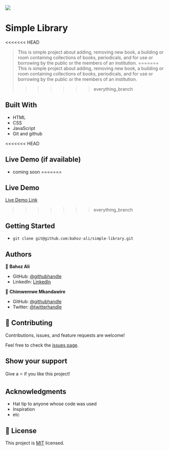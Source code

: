 ![](https://img.shields.io/badge/Microverse-blueviolet)

# Simple Library

<<<<<<< HEAD
> This is simple project about adding, removing new book, a building or room containing collections of books, periodicals, and for use or borrowing by the public or the members of an institution.
=======
>  This is simple project about adding, removing new book, a building or room containing collections of books, periodicals, and   for use or borrowing by the public or the members of an institution. 
>>>>>>> everything_branch

## Built With

- HTML
- CSS
- JavaScript
- Git and github

<<<<<<< HEAD
## Live Demo (if available)

- coming soon
=======
## Live Demo

[Live Demo Link](https://bahoz-ali.github.io/simple-library/)
>>>>>>> everything_branch

## Getting Started

- `git clone git@github.com:bahoz-ali/simple-library.git`

## Authors

👤 **Bahoz Ali**

- GitHub: [@githubhandle](https://github.com/bahoz-ali)
- LinkedIn: [LinkedIn](https://linkedin.com/in/bahoz-ali)

👤 **Chimwemwe Mkandawire**

- GitHub: [@githubhandle](https://github.com/chimwemwe007)
- Twitter: [@twitterhandle](https://twitter.com/CHxMZMK)

## 🤝 Contributing

Contributions, issues, and feature requests are welcome!

Feel free to check the [issues page](../../issues/).

## Show your support

Give a ⭐️ if you like this project!

## Acknowledgments

- Hat tip to anyone whose code was used
- Inspiration
- etc

## 📝 License

This project is [MIT](./MIT.md) licensed.
